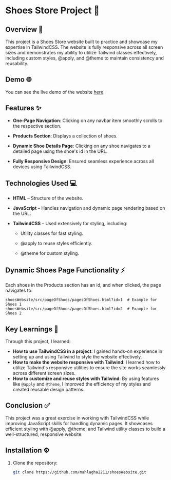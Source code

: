 # Shoes Store Project 👞


## Overview 📝

This project is a Shoes Store website built to practice and showcase my expertise in TailwindCSS. The website is fully responsive across all screen sizes and demonstrates my ability to   utilize Tailwind classes effectively, including custom styles, @apply, and @theme to maintain consistency and reusability.


## Demo 🌐

You can see the live demo of the website [here](https://mahlagha2211.github.io/shoesWebsite/).


## Features ✨

- **One-Page Navigation**: Clicking on any navbar item smoothly scrolls to the respective section.

- **Products Section**: Displays a collection of shoes.

- **Dynamic Shoe Details Page**: Clicking on any shoe navigates to a detailed page using the shoe's id in the URL.

- **Fully Responsive Design**: Ensured seamless experience across all devices using TailwindCSS.


## Technologies Used 💻

- **HTML** – Structure of the website.

- **JavaScript** – Handles navigation and dynamic page rendering based on the URL.

- **TailwindCSS** – Used extensively for styling, including:

   - Utility classes for fast styling.

   - @apply to reuse styles efficiently.

   - @theme for custom styling.

 
## Dynamic Shoes Page Functionality ⚡

Each shoes in the Products section has an id, and when clicked, the page navigates to:

```
shoesWebsite/src/pageOfShoes/pagesOfShoes.html?id=1  # Example for Shoes 1
shoesWebsite/src/pageOfShoes/pagesOfShoes.html?id=2  # Example for Shoes 2

```

## Key Learnings 🧠

Through this project, I learned:

- **How to use TailwindCSS in a project**: I gained hands-on experience in setting up and using Tailwind to style the website effectively.
- **How to make the website responsive with Tailwind**: I learned how to utilize Tailwind's responsive utilities to ensure the site works seamlessly across different screen sizes. 
- **How to customize and reuse styles with Tailwind**: By using features like `@apply` and `@theme`, I improved the efficiency of my styles and created reusable design patterns. 

## Conclusion ✅

This project was a great exercise in working with TailwindCSS while improving JavaScript skills for handling dynamic pages. It showcases efficient styling with @apply, @theme, and Tailwind utility classes to build a well-structured, responsive website.


## Installation ⚙️

1. Clone the repository:
   ```bash
   git clone https://github.com/mahlagha2211/shoesWebsite.git


